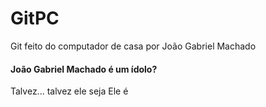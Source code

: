 # GitPC
Git feito do computador de casa por João Gabriel Machado

#### João Gabriel Machado é um ídolo?
Talvez... talvez ele seja
Ele é
